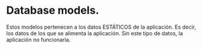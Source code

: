 # Database models.

Estos modelos pertenecen a los datos ESTÁTICOS de la aplicación. Es decir, los datos de los que se alimenta la aplicación. Sin este tipo de datos, la aplicación no funcionaría.